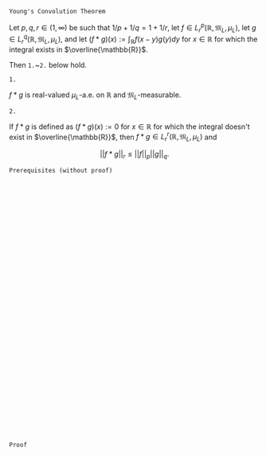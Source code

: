 ```
Young's Convolution Theorem
```

Let $p,q,r\in(1,\infty)$ be such that $1/p + 1/q=1+1/r$,
let $f\in L^p_r(\mathbb{R}, \mathfrak{M}_L, \mu_L)$,
let
$g\in L^q_r(\mathbb{R}, \mathfrak{M}_L, \mu_L)$,
and let $(f*g)(x):=\int_\mathbb{R} f(x-y)g(y)dy$ for $x\in\mathbb{R}$ for which the integral exists in $\overline{\mathbb{R}}$.

Then `1.`~`2.` below hold.

`1.`

$f*g$ is real-valued $\mu_L$-a.e. on $\mathbb{R}$ and $\mathfrak{M}_L$-measurable.

`2.`

If $f*g$ is defined as $(f*g)(x):=0$ for $x\in\mathbb{R}$ for which the integral doesn't exist in $\overline{\mathbb{R}}$,
then $f*g\in L^r_r(\mathbb{R}, \mathfrak{M}_L,\mu_L)$ and

$$
||f*g||_r \leq ||f||_p ||g||_q.
$$


```
Prerequisites (without proof)
```



<br>
<br>
<br>
<br>
<br>
<br>
<br>
<br>
<br>
<br>
<br>
<br>
<br>
<br>
<br>
<br>
<br>
<br>
<br>
<br>
<br>
<br>
<br>
<br>
<br>
<br>
<br>
<br>
<br>
<br>


```
Proof
```
